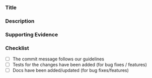 ### Title


### Description


### Supporting Evidence


### Checklist
- [ ] The commit message follows our guidelines
- [ ] Tests for the changes have been added (for bug fixes / features)
- [ ] Docs have been added/updated (for bug fixes/features)
